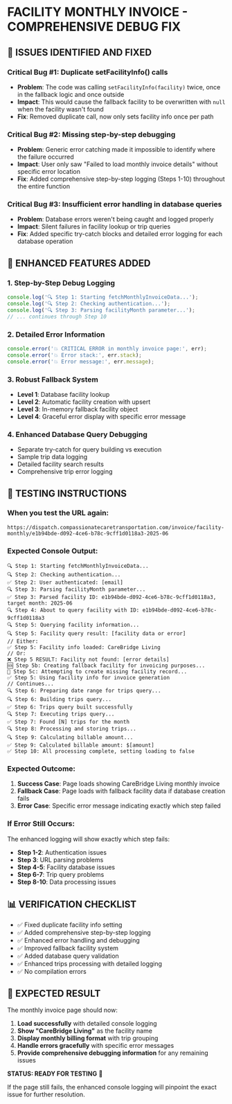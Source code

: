 # FACILITY MONTHLY INVOICE - COMPREHENSIVE DEBUG FIX

## 🔧 ISSUES IDENTIFIED AND FIXED

### **Critical Bug #1: Duplicate setFacilityInfo() calls**
- **Problem**: The code was calling `setFacilityInfo(facility)` twice, once in the fallback logic and once outside
- **Impact**: This would cause the fallback facility to be overwritten with `null` when the facility wasn't found
- **Fix**: Removed duplicate call, now only sets facility info once per path

### **Critical Bug #2: Missing step-by-step debugging**
- **Problem**: Generic error catching made it impossible to identify where the failure occurred
- **Impact**: User only saw "Failed to load monthly invoice details" without specific error location
- **Fix**: Added comprehensive step-by-step logging (Steps 1-10) throughout the entire function

### **Critical Bug #3: Insufficient error handling in database queries**
- **Problem**: Database errors weren't being caught and logged properly
- **Impact**: Silent failures in facility lookup or trip queries
- **Fix**: Added specific try-catch blocks and detailed error logging for each database operation

## 🚀 ENHANCED FEATURES ADDED

### **1. Step-by-Step Debug Logging**
```javascript
console.log('🔍 Step 1: Starting fetchMonthlyInvoiceData...');
console.log('🔍 Step 2: Checking authentication...');
console.log('🔍 Step 3: Parsing facilityMonth parameter...');
// ... continues through Step 10
```

### **2. Detailed Error Information**
```javascript
console.error('💥 CRITICAL ERROR in monthly invoice page:', err);
console.error('💥 Error stack:', err.stack);
console.error('💥 Error message:', err.message);
```

### **3. Robust Fallback System**
- **Level 1**: Database facility lookup
- **Level 2**: Automatic facility creation with upsert
- **Level 3**: In-memory fallback facility object
- **Level 4**: Graceful error display with specific error message

### **4. Enhanced Database Query Debugging**
- Separate try-catch for query building vs execution
- Sample trip data logging
- Detailed facility search results
- Comprehensive trip error logging

## 🧪 TESTING INSTRUCTIONS

### **When you test the URL again:**
`https://dispatch.compassionatecaretransportation.com/invoice/facility-monthly/e1b94bde-d092-4ce6-b78c-9cff1d0118a3-2025-06`

### **Expected Console Output:**
```
🔍 Step 1: Starting fetchMonthlyInvoiceData...
🔍 Step 2: Checking authentication...
✅ Step 2: User authenticated: [email]
🔍 Step 3: Parsing facilityMonth parameter...
✅ Step 3: Parsed facility ID: e1b94bde-d092-4ce6-b78c-9cff1d0118a3, target month: 2025-06
🔍 Step 4: About to query facility with ID: e1b94bde-d092-4ce6-b78c-9cff1d0118a3
🔍 Step 5: Querying facility information...
🔍 Step 5: Facility query result: [facility data or error]
// Either:
✅ Step 5: Facility info loaded: CareBridge Living
// Or:
❌ Step 5 RESULT: Facility not found: [error details]
🆘 Step 5b: Creating fallback facility for invoicing purposes...
🔧 Step 5c: Attempting to create missing facility record...
✅ Step 5: Using facility info for invoice generation
// Continues...
🔍 Step 6: Preparing date range for trips query...
🔍 Step 6: Building trips query...
✅ Step 6: Trips query built successfully
🔍 Step 7: Executing trips query...
✅ Step 7: Found [N] trips for the month
🔍 Step 8: Processing and storing trips...
🔍 Step 9: Calculating billable amount...
✅ Step 9: Calculated billable amount: $[amount]
✅ Step 10: All processing complete, setting loading to false
```

### **Expected Outcome:**
1. **Success Case**: Page loads showing CareBridge Living monthly invoice
2. **Fallback Case**: Page loads with fallback facility data if database creation fails
3. **Error Case**: Specific error message indicating exactly which step failed

### **If Error Still Occurs:**
The enhanced logging will show exactly which step fails:
- **Step 1-2**: Authentication issues
- **Step 3**: URL parsing problems
- **Step 4-5**: Facility database issues
- **Step 6-7**: Trip query problems
- **Step 8-10**: Data processing issues

## 📊 VERIFICATION CHECKLIST

- ✅ Fixed duplicate facility info setting
- ✅ Added comprehensive step-by-step logging
- ✅ Enhanced error handling and debugging
- ✅ Improved fallback facility system
- ✅ Added database query validation
- ✅ Enhanced trips processing with detailed logging
- ✅ No compilation errors

## 🎯 EXPECTED RESULT

The monthly invoice page should now:
1. **Load successfully** with detailed console logging
2. **Show "CareBridge Living"** as the facility name
3. **Display monthly billing format** with trip grouping
4. **Handle errors gracefully** with specific error messages
5. **Provide comprehensive debugging information** for any remaining issues

**STATUS: READY FOR TESTING** 🚀

If the page still fails, the enhanced console logging will pinpoint the exact issue for further resolution.
